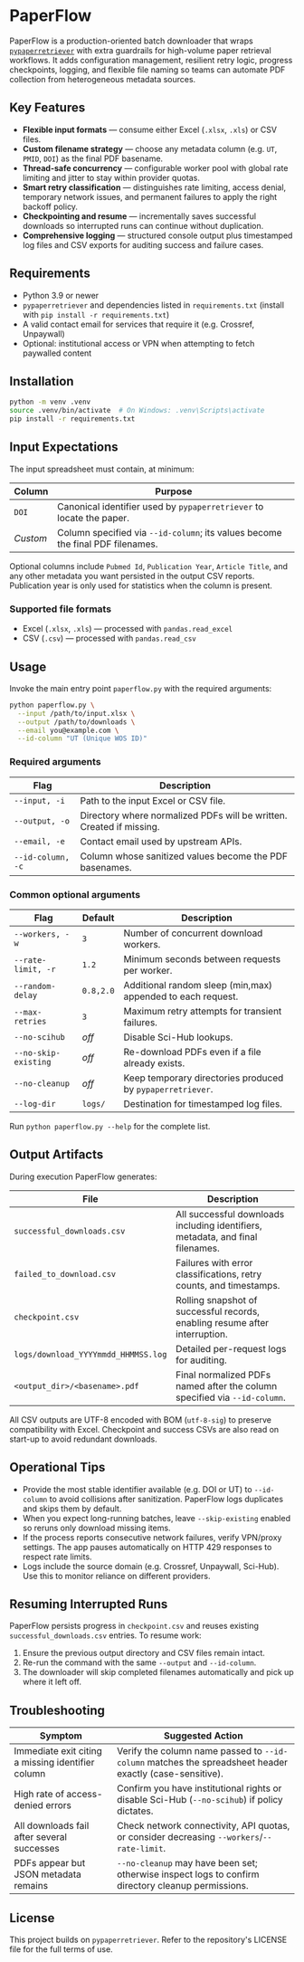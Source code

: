 # PaperFlow

PaperFlow is a production-oriented batch downloader that wraps
[`pypaperretriever`](https://pypi.org/project/pypaperretriever/) with extra guardrails for
high-volume paper retrieval workflows. It adds configuration management, resilient retry
logic, progress checkpoints, logging, and flexible file naming so teams can automate PDF
collection from heterogeneous metadata sources.

## Key Features

- **Flexible input formats** &mdash; consume either Excel (`.xlsx`, `.xls`) or CSV files.
- **Custom filename strategy** &mdash; choose any metadata column (e.g. `UT`, `PMID`, `DOI`)
  as the final PDF basename.
- **Thread-safe concurrency** &mdash; configurable worker pool with global rate limiting and
  jitter to stay within provider quotas.
- **Smart retry classification** &mdash; distinguishes rate limiting, access denial, temporary
  network issues, and permanent failures to apply the right backoff policy.
- **Checkpointing and resume** &mdash; incrementally saves successful downloads so interrupted
  runs can continue without duplication.
- **Comprehensive logging** &mdash; structured console output plus timestamped log files and
  CSV exports for auditing success and failure cases.

## Requirements

- Python 3.9 or newer
- `pypaperretriever` and dependencies listed in `requirements.txt` (install with
  `pip install -r requirements.txt`)
- A valid contact email for services that require it (e.g. Crossref, Unpaywall)
- Optional: institutional access or VPN when attempting to fetch paywalled content

## Installation

```bash
python -m venv .venv
source .venv/bin/activate  # On Windows: .venv\Scripts\activate
pip install -r requirements.txt
```

## Input Expectations

The input spreadsheet must contain, at minimum:

| Column | Purpose |
| --- | --- |
| `DOI` | Canonical identifier used by `pypaperretriever` to locate the paper. |
| *Custom* | Column specified via `--id-column`; its values become the final PDF filenames. |

Optional columns include `Pubmed Id`, `Publication Year`, `Article Title`, and any other
metadata you want persisted in the output CSV reports. Publication year is only used for
statistics when the column is present.

### Supported file formats

- Excel (`.xlsx`, `.xls`) &mdash; processed with `pandas.read_excel`
- CSV (`.csv`) &mdash; processed with `pandas.read_csv`

## Usage

Invoke the main entry point `paperflow.py` with the required arguments:

```bash
python paperflow.py \
  --input /path/to/input.xlsx \
  --output /path/to/downloads \
  --email you@example.com \
  --id-column "UT (Unique WOS ID)"
```

### Required arguments

| Flag | Description |
| --- | --- |
| `--input, -i` | Path to the input Excel or CSV file. |
| `--output, -o` | Directory where normalized PDFs will be written. Created if missing. |
| `--email, -e` | Contact email used by upstream APIs. |
| `--id-column, -c` | Column whose sanitized values become the PDF basenames. |

### Common optional arguments

| Flag | Default | Description |
| --- | --- | --- |
| `--workers, -w` | `3` | Number of concurrent download workers. |
| `--rate-limit, -r` | `1.2` | Minimum seconds between requests per worker. |
| `--random-delay` | `0.8,2.0` | Additional random sleep (min,max) appended to each request. |
| `--max-retries` | `3` | Maximum retry attempts for transient failures. |
| `--no-scihub` | *off* | Disable Sci-Hub lookups. |
| `--no-skip-existing` | *off* | Re-download PDFs even if a file already exists. |
| `--no-cleanup` | *off* | Keep temporary directories produced by `pypaperretriever`. |
| `--log-dir` | `logs/` | Destination for timestamped log files. |

Run `python paperflow.py --help` for the complete list.

## Output Artifacts

During execution PaperFlow generates:

| File | Description |
| --- | --- |
| `successful_downloads.csv` | All successful downloads including identifiers, metadata, and final filenames. |
| `failed_to_download.csv` | Failures with error classifications, retry counts, and timestamps. |
| `checkpoint.csv` | Rolling snapshot of successful records, enabling resume after interruption. |
| `logs/download_YYYYmmdd_HHMMSS.log` | Detailed per-request logs for auditing. |
| `<output_dir>/<basename>.pdf` | Final normalized PDFs named after the column specified via `--id-column`. |

All CSV outputs are UTF-8 encoded with BOM (`utf-8-sig`) to preserve compatibility with
Excel. Checkpoint and success CSVs are also read on start-up to avoid redundant downloads.

## Operational Tips

- Provide the most stable identifier available (e.g. DOI or UT) to `--id-column` to avoid
  collisions after sanitization. PaperFlow logs duplicates and skips them by default.
- When you expect long-running batches, leave `--skip-existing` enabled so reruns only
  download missing items.
- If the process reports consecutive network failures, verify VPN/proxy settings. The app
  pauses automatically on HTTP 429 responses to respect rate limits.
- Logs include the source domain (e.g. Crossref, Unpaywall, Sci-Hub). Use this to monitor
  reliance on different providers.

## Resuming Interrupted Runs

PaperFlow persists progress in `checkpoint.csv` and reuses existing `successful_downloads.csv`
entries. To resume work:

1. Ensure the previous output directory and CSV files remain intact.
2. Re-run the command with the same `--output` and `--id-column`.
3. The downloader will skip completed filenames automatically and pick up where it left off.

## Troubleshooting

| Symptom | Suggested Action |
| --- | --- |
| Immediate exit citing a missing identifier column | Verify the column name passed to `--id-column` matches the spreadsheet header exactly (case-sensitive). |
| High rate of access-denied errors | Confirm you have institutional rights or disable Sci-Hub (`--no-scihub`) if policy dictates. |
| All downloads fail after several successes | Check network connectivity, API quotas, or consider decreasing `--workers`/`--rate-limit`. |
| PDFs appear but JSON metadata remains | `--no-cleanup` may have been set; otherwise inspect logs to confirm directory cleanup permissions. |

## License

This project builds on `pypaperretriever`. Refer to the repository's LICENSE file for the
full terms of use.
